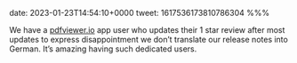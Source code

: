 date: 2023-01-23T14:54:10+0000
tweet: 1617536173810786304
%%%

We have a [pdfviewer.io](http://pdfviewer.io) app user who updates their 1 star review after most updates to express disappointment we don’t translate our release notes into German. It’s amazing having such dedicated users.
